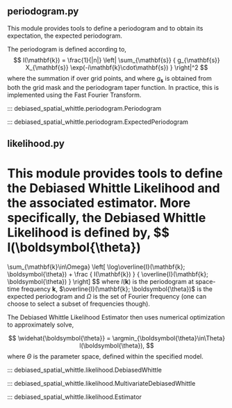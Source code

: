 ## periodogram.py
This module provides tools to define a periodogram and to obtain
its expectation, the expected periodogram.

The periodogram is defined according to,
$$
I(\mathbf{k}) =
\frac{1}{|n|}
\left|
    \sum_{\mathbf{s}}
    {
        g_{\mathbf{s}}
        X_{\mathbf{s}}
        \exp(-i\mathbf{k}\cdot\mathbf{s})
    }
\right|^2
$$
where the summation if over grid points, and where $g_{\mathbf{s}}$
is obtained from both the grid mask and the periodogram taper function.
In practice, this is implemented using the Fast Fourier Transform.

::: debiased_spatial_whittle.periodogram.Periodogram

::: debiased_spatial_whittle.periodogram.ExpectedPeriodogram

## likelihood.py
This module provides tools to define the Debiased Whittle Likelihood
and the associated estimator. More specifically, the Debiased Whittle Likelihood
is defined by,
$$
l(\boldsymbol{\theta})
=
\sum_{\mathbf{k}\in\Omega}
\left[
    \log\overline{I}(\mathbf{k}; \boldsymbol{\theta})
    +
    \frac
    {
        I(\mathbf{k})
    }
    {
        \overline{I}(\mathbf{k}; \boldsymbol{\theta})
    }
\right]
$$
where $I(\mathbf{k})$ is the periodogram at space-time frequency $\mathbf{k}$,
$\overline{I}(\mathbf{k}; \boldsymbol{\theta})$ is the expected periodogram and
$\Omega$ is the set of Fourier frequency (one can choose to select a subset of frequencies though).

The Debiased Whittle Likelihood Estimator then uses numerical optimization to approximately solve,

$$
\widehat{\boldsymbol{\theta}} = \argmin_{\boldsymbol{\theta}\in\Theta} l(\boldsymbol{\theta}),
$$
where $\Theta$ is the parameter space, defined within the specified model.

::: debiased_spatial_whittle.likelihood.DebiasedWhittle

::: debiased_spatial_whittle.likelihood.MultivariateDebiasedWhittle

::: debiased_spatial_whittle.likelihood.Estimator
